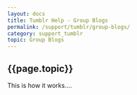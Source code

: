 ```yaml
---
layout: docs
title: Tumblr Help - Group Blogs
permalink: /support/tumblr/group-blogs/
category: support_tumblr
topic: Group Blogs
---
```


## {{page.topic}}

This is how it works....